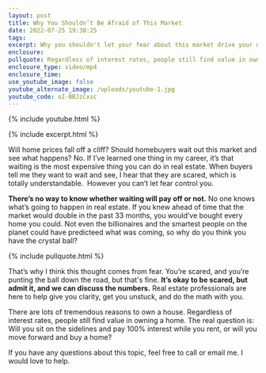 ```yaml
---
layout: post
title: Why You Shouldn’t Be Afraid of This Market
date: 2022-07-25 19:38:25
tags:
excerpt: Why you shouldn't let your fear about this market drive your decisions.
enclosure:
pullquote: Regardless of interest rates, people still find value in owning a home.
enclosure_type: video/mp4
enclosure_time:
use_youtube_image: false
youtube_alternate_image: /uploads/youtube-1.jpg
youtube_code: oI-BBJzCxsc
---
```

{% include youtube.html %}

{% include excerpt.html %}

Will home prices fall off a cliff? Should homebuyers wait out this market and see what happens? No. If I’ve learned one thing in my career, it’s that waiting is the most expensive thing you can do in real estate. When buyers tell me they want to wait and see, I hear that they are scared, which is totally understandable.&nbsp; However you can’t let fear control you.

**There’s no way to know whether waiting will pay off or not.** No one knows what’s going to happen in real estate. If you knew ahead of time that the market would double in the past 33 months, you would’ve bought every home you could. Not even the billionaires and the smartest people on the planet could have predicteed what was coming, so why do you think you have the crystal ball?

{% include pullquote.html %}

That’s why I think this thought comes from fear. You’re scared, and you’re punting the ball down the road, but that's fine. **It’s okay to be scared, but admit it, and we can discuss the numbers.** Real estate professionals are here to help give you clarity, get you unstuck, and do the math with you.

There are lots of tremendous reasons to own a house. Regardless of interest rates, people still find value in owning a home. The real question is: Will you sit on the sidelines and pay 100% interest while you rent, or will you move forward and buy a home?

If you have any questions about this topic, feel free to call or email me. I would love to help.
